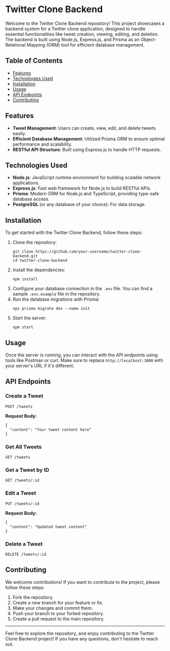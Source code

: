 <!DOCTYPE html>
<html lang="en">
<head>
    <meta charset="UTF-8">
    <meta name="viewport" content="width=device-width, initial-scale=1.0">
</head>
<body>
    <h1>Twitter Clone Backend</h1>
    <p>Welcome to the Twitter Clone Backend repository! This project showcases a backend system for a Twitter clone application, designed to handle essential functionalities like tweet creation, viewing, editing, and deletion. The backend is built using Node.js, Express.js, and Prisma as an Object-Relational Mapping (ORM) tool for efficient database management.</p>
    <h2>Table of Contents</h2>
    <ul>
        <li><a href="#features">Features</a></li>
        <li><a href="#technologies-used">Technologies Used</a></li>
        <li><a href="#installation">Installation</a></li>
        <li><a href="#usage">Usage</a></li>
        <li><a href="#api-endpoints">API Endpoints</a></li>
        <li><a href="#contributing">Contributing</a></li>
    </ul>
    <h2 id="features">Features</h2>
    <ul>
        <li><strong>Tweet Management</strong>: Users can create, view, edit, and delete tweets easily.</li>
        <li><strong>Efficient Database Management</strong>: Utilized Prisma ORM to ensure optimal performance and scalability.</li>
        <li><strong>RESTful API Structure</strong>: Built using Express.js to handle HTTP requests.</li>
    </ul>
    <h2 id="technologies-used">Technologies Used</h2>
    <ul>
        <li><strong>Node.js</strong>: JavaScript runtime environment for building scalable network applications.</li>
        <li><strong>Express.js</strong>: Fast web framework for Node.js to build RESTful APIs.</li>
        <li><strong>Prisma</strong>: Modern ORM for Node.js and TypeScript, providing type-safe database access.</li>
        <li><strong>PostgreSQL </strong> (or any database of your choice): For data storage.</li>
    </ul>
    <h2 id="installation">Installation</h2>
    <p>To get started with the Twitter Clone Backend, follow these steps:</p>
    <ol>
        <li>Clone the repository:
            <pre><code>git clone https://github.com/your-username/twitter-clone-backend.git
cd twitter-clone-backend</code></pre>
        </li>
        <li>Install the dependencies:
            <pre><code>npm install</code></pre>
        </li>
        <li>Configure your database connection in the <code>.env</code> file. You can find a sample <code>.env.example</code> file in the repository.</li>
        <li>Run the database migrations with Prisma:
            <pre><code>npx prisma migrate dev --name init</code></pre>
        </li>
        <li>Start the server:
            <pre><code>npm start</code></pre>
        </li>
    </ol>
    <h2 id="usage">Usage</h2>
    <p>Once the server is running, you can interact with the API endpoints using tools like Postman or curl. Make sure to replace <code>http://localhost:3000</code> with your server's URL if it's different.</p>
    <h2 id="api-endpoints">API Endpoints</h2>
    <h3>Create a Tweet</h3>
    <p><code>POST /tweets</code></p>
    <p><strong>Request Body:</strong></p>
    <pre><code>{
  "content": "Your tweet content here"
}</code></pre>
    <h3>Get All Tweets</h3>
    <p><code>GET /tweets</code></p>
    <h3>Get a Tweet by ID</h3>
    <p><code>GET /tweets/:id</code></p>
    <h3>Edit a Tweet</h3>
    <p><code>PUT /tweets/:id</code></p>
    <p><strong>Request Body:</strong></p>
    <pre><code>{
  "content": "Updated tweet content"
}</code></pre>
    <h3>Delete a Tweet</h3>
    <p><code>DELETE /tweets/:id</code></p>
    <h2 id="contributing">Contributing</h2>
    <p>We welcome contributions! If you want to contribute to the project, please follow these steps:</p>
    <ol>
        <li>Fork the repository.</li>
        <li>Create a new branch for your feature or fix.</li>
        <li>Make your changes and commit them.</li>
        <li>Push your branch to your forked repository.</li>
        <li>Create a pull request to the main repository.</li>
    </ol>
    <hr>
    <p>Feel free to explore the repository, and enjoy contributing to the Twitter Clone Backend project! If you have any questions, don't hesitate to reach out.</p>
</body>
</html>
